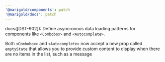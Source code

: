 ```yaml
---
'@marigold/components': patch
'@marigold/docs': patch
---
```


docs([DST-902]): Define asyncronous data loading patterns for components like `<Combobox>` and `<Autocomplete>`.

Both `<Combobox>` and `<Autocomplete>` now accept a new prop called `emptyState` that allows you to provide custom content to display when there are no items in the list, such as a message